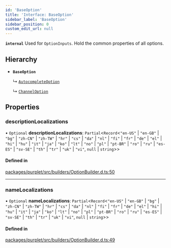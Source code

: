 ```yaml
---
id: 'BaseOption'
title: 'Interface: BaseOption'
sidebar_label: 'BaseOption'
sidebar_position: 0
custom_edit_url: null
---
```


**`internal`** Used for `OptionInputs`. Hold the common properties of all options.

## Hierarchy

- **`BaseOption`**

  ↳ [`AutocompleteOption`](AutocompleteOption.md)

  ↳ [`ChannelOption`](ChannelOption.md)

## Properties

### descriptionLocalizations

• `Optional` **descriptionLocalizations**: `Partial`<`Record`<`"en-US"` \| `"en-GB"` \| `"bg"` \| `"zh-CN"` \| `"zh-TW"` \| `"hr"` \| `"cs"` \| `"da"` \| `"nl"` \| `"fi"` \| `"fr"` \| `"de"` \| `"el"` \| `"hi"` \| `"hu"` \| `"it"` \| `"ja"` \| `"ko"` \| `"lt"` \| `"no"` \| `"pl"` \| `"pt-BR"` \| `"ro"` \| `"ru"` \| `"es-ES"` \| `"sv-SE"` \| `"th"` \| `"tr"` \| `"uk"` \| `"vi"`, `null` \| `string`\>\>

#### Defined in

[packages/purplet/src/builders/OptionBuilder.d.ts:50](https://github.com/CRBT-Team/Purplet/blob/b72b1ee/packages/purplet/src/builders/OptionBuilder.d.ts#L50)

---

### nameLocalizations

• `Optional` **nameLocalizations**: `Partial`<`Record`<`"en-US"` \| `"en-GB"` \| `"bg"` \| `"zh-CN"` \| `"zh-TW"` \| `"hr"` \| `"cs"` \| `"da"` \| `"nl"` \| `"fi"` \| `"fr"` \| `"de"` \| `"el"` \| `"hi"` \| `"hu"` \| `"it"` \| `"ja"` \| `"ko"` \| `"lt"` \| `"no"` \| `"pl"` \| `"pt-BR"` \| `"ro"` \| `"ru"` \| `"es-ES"` \| `"sv-SE"` \| `"th"` \| `"tr"` \| `"uk"` \| `"vi"`, `null` \| `string`\>\>

#### Defined in

[packages/purplet/src/builders/OptionBuilder.d.ts:49](https://github.com/CRBT-Team/Purplet/blob/b72b1ee/packages/purplet/src/builders/OptionBuilder.d.ts#L49)
